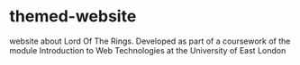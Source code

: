 # themed-website

website about Lord Of The Rings. Developed as part of a coursework of the module Introduction to Web Technologies at the University of East London
